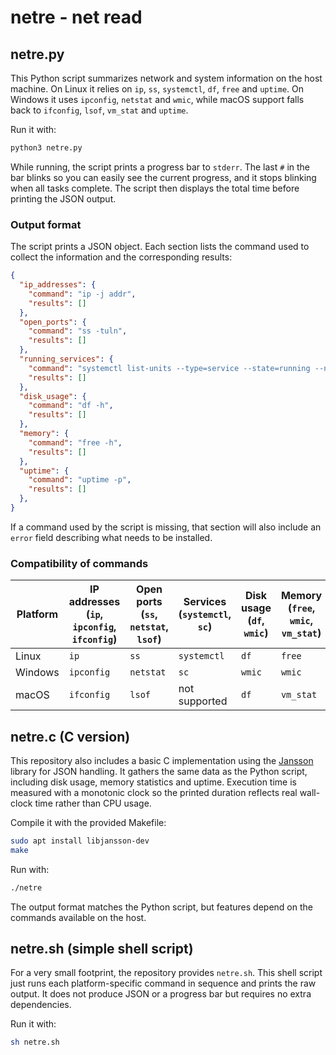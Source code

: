# netre - net read

## netre.py

This Python script summarizes network and system information on the host machine. On Linux it relies on `ip`, `ss`, `systemctl`, `df`, `free` and `uptime`. On Windows it uses `ipconfig`, `netstat` and `wmic`, while macOS support falls back to `ifconfig`, `lsof`, `vm_stat` and `uptime`.


Run it with:

```bash
python3 netre.py
```

While running, the script prints a progress bar to `stderr`. The last
`#` in the bar blinks so you can easily see the current progress, and it
stops blinking when all tasks complete. The script then displays the
total time before printing the JSON output.

### Output format

The script prints a JSON object. Each section lists the command used to
collect the information and the corresponding results:

```json
{
  "ip_addresses": {
    "command": "ip -j addr",
    "results": []
  },
  "open_ports": {
    "command": "ss -tuln",
    "results": []
  },
  "running_services": {
    "command": "systemctl list-units --type=service --state=running --no-pager --no-legend",
    "results": []
  },
  "disk_usage": {
    "command": "df -h",
    "results": []
  },
  "memory": {
    "command": "free -h",
    "results": []
  },
  "uptime": {
    "command": "uptime -p",
    "results": []
  },
}
```

If a command used by the script is missing, that section will also include an
`error` field describing what needs to be installed.


### Compatibility of commands

| Platform | IP addresses (`ip`, `ipconfig`, `ifconfig`) | Open ports (`ss`, `netstat`, `lsof`) | Services (`systemctl`, `sc`) | Disk usage (`df`, `wmic`) | Memory (`free`, `wmic`, `vm_stat`) | Uptime (`uptime`, `wmic`) |
|----------|--------------|------------|----------|-------------------|--------------------|--------------------|
| Linux    | `ip`         | `ss`       | `systemctl` | `df` | `free` | `uptime` |
| Windows  | `ipconfig`   | `netstat`  | `sc` | `wmic` | `wmic` | `wmic` |
| macOS    | `ifconfig`   | `lsof`     | not supported | `df` | `vm_stat` | `uptime` |

## netre.c (C version)
This repository also includes a basic C implementation using the [Jansson](https://digip.org/jansson/) library for JSON handling.
It gathers the same data as the Python script, including disk usage, memory statistics and uptime.
Execution time is measured with a monotonic clock so the printed duration reflects
real wall-clock time rather than CPU usage.

Compile it with the provided Makefile:

```bash
sudo apt install libjansson-dev
make
```

Run with:

```bash
./netre
```

The output format matches the Python script, but features depend on the commands available on the host.

## netre.sh (simple shell script)

For a very small footprint, the repository provides `netre.sh`. This shell
script just runs each platform-specific command in sequence and prints the raw
output. It does not produce JSON or a progress bar but requires no extra
dependencies.

Run it with:

```bash
sh netre.sh
```

